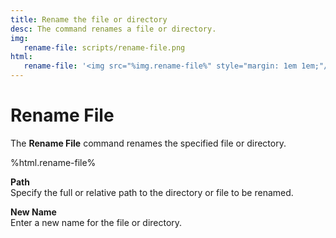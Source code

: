 ```yaml
---
title: Rename the file or directory
desc: The command renames a file or directory.
img:
   rename-file: scripts/rename-file.png
html:
   rename-file: '<img src="%img.rename-file%" style="margin: 1em 1em;"/>'
---
```

# Rename File

The **Rename File** command renames the specified file or directory.

%html.rename-file%

**Path**  
Specify the full or relative path to the directory or file to be renamed.

**New Name**  
Enter a new name for the file or directory.
